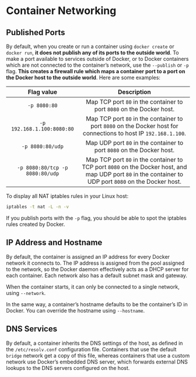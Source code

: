 # Container Networking

## Published Ports

By default, when you create or run a container using `docker create` or `docker run`, **it does not publish any of its ports to the outside world**. To make a port available to services outside of Docker, or to Docker containers which are not connected to the container’s network, use the `--publish` or `-p` flag. **This creates a firewall rule which maps a container port to a port on the Docker host to the outside world**. Here are some examples:

| Flag value | Description |
|:----------:|:-----------:|
| `-p 8080:80` | Map TCP port `80` in the container to port `8080` on the Docker host. |
| `-p 192.168.1.100:8080:80` | Map TCP port `80` in the container to port `8080` on the Docker host for connections to host IP `192.168.1.100`. |
| `-p 8080:80/udp` | Map UDP port `80` in the container to port `8080` on the Docker host. |
| `-p 8080:80/tcp -p 8080:80/udp` | Map TCP port `80` in the container to TCP port `8080` on the Docker host, and map UDP port `80` in the container to UDP port `8080` on the Docker host. |

To display all NAT iptables rules in your Linux host:

```bash
iptables -t nat -L -n -v
```

If you publish ports with the `-p` flag, you should be able to spot the iptables rules created by Docker.

## IP Address and Hostname

By default, the container is assigned an IP address for every Docker network it connects to. The IP address is assigned from the pool assigned to the network, so the Docker daemon effectively acts as a DHCP server for each container. Each network also has a default subnet mask and gateway.

When the container starts, it can only be connected to a single network, using `--network`.

In the same way, a container’s hostname defaults to be the container’s ID in Docker. You can override the hostname using `--hostname`.

## DNS Services

By default, a container inherits the DNS settings of the host, as defined in the `/etc/resolv.conf` configuration file. Containers that use the default `bridge` network get a copy of this file, whereas containers that use a custom network use Docker’s embedded DNS server, which forwards external DNS lookups to the DNS servers configured on the host.
